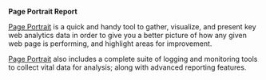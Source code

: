 **Page Portrait Report**

[Page Portrait](https://www.pageportrait.com) is a quick and handy tool to gather, visualize, and present key web analytics data in order to give you a better picture of how any given web page is performing, and highlight areas for improvement. 

[Page Portrait](https://www.pageportrait.com) also includes a complete suite of logging and monitoring tools to collect vital data for analysis; along with advanced reporting features. 
